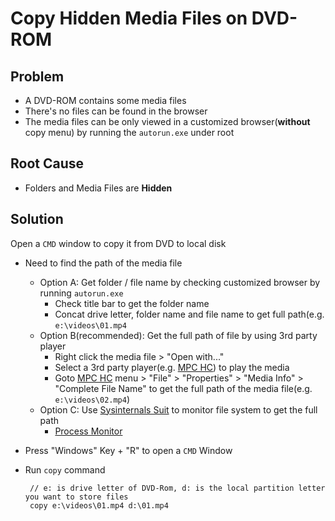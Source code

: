 # Copy Hidden Media Files on DVD-ROM

## Problem
* A DVD-ROM contains some media files
* There's no files can be found in the browser
* The media files can be only viewed in a customized browser(**without** copy menu) by running the `autorun.exe` under root


## Root Cause
* Folders and Media Files are **Hidden**

## Solution
Open a `CMD` window to copy it from DVD to local disk

* Need to find the path of the media file
  * Option A: Get folder / file name by checking customized browser by running `autorun.exe`
    * Check title bar to get the folder name
    * Concat drive letter, folder name and file name to get full path(e.g. `e:\videos\01.mp4`
  * Option B(recommended): Get the full path of file by using 3rd party player
    * Right click the media file > "Open with..."
    * Select a 3rd party player(e.g. [MPC HC](https://mpc-hc.org/))  to play the media
    * Goto [MPC HC](https://mpc-hc.org/) menu > "File" > "Properties" > "Media Info" > "Complete File Name" to get the full path of the media file(e.g. `e:\videos\02.mp4`)
  * Option C: Use [Sysinternals Suit](https://docs.microsoft.com/en-us/sysinternals/downloads/sysinternals-suite) to monitor file system to get the full path
    * [Process Monitor](https://docs.microsoft.com/en-us/sysinternals/downloads/procmon)

* Press "Windows" Key + "R" to open a `CMD` Window
* Run `copy` command
   
       // e: is drive letter of DVD-Rom, d: is the local partition letter you want to store files
       copy e:\videos\01.mp4 d:\01.mp4

